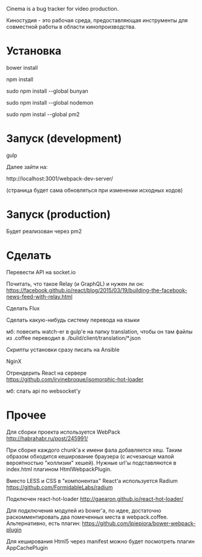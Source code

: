 Cinema is a bug tracker for video production.

Киностудия - это рабочая среда, предоставляющая инструменты для совместной работы в области кинопроизводства.

Установка
==========

bower install

npm install

sudo npm install --global bunyan

sudo npm install --global nodemon

sudo npm instal --global pm2

Запуск (development)
=====================

gulp

Далее зайти на:

http://localhost:3001/webpack-dev-server/

(страница будет сама обновляться при изменении исходных кодов)

Запуск (production)
====================

Будет реализован через pm2

Сделать
====================

Перевести API на socket.io

Почитать, что такое Relay (и GraphQL) и нужен ли он:
https://facebook.github.io/react/blog/2015/03/19/building-the-facebook-news-feed-with-relay.html

Сделать Flux

Сделать какую-нибудь систему перевода на языки

мб: повесить watch-er в gulp'е на папку translation, чтобы он там файлы из .coffee
переводил в ./build/client/translation/*.json

Скрипты установки сразу писать на Ansible

NginX

Отрендерить React на сервере
https://github.com/irvinebroque/isomorphic-hot-loader

мб: слать api по websocket'у

Прочее
====================

Для сборки проекта используется WebPack
http://habrahabr.ru/post/245991/

При сборке каждого chunk'а к имени фала добавляется хеш.
Таким образом обходится кеширование браузера (с исчезающе малой вероятностью "коллизии" хешей).
Нужные url'ы подставляются в index.html плагином HtmlWebpackPlugin.

Вместо LESS и CSS в "компонентах" React'а используется Radium
https://github.com/FormidableLabs/radium

Подключен react-hot-loader
http://gaearon.github.io/react-hot-loader/

Для подключения модулей из bower'а, по идее, достаточно раскомментировать два помеченных места в webpack.coffee.
Альтернативно, есть плагин:
https://github.com/lpiepiora/bower-webpack-plugin

Для кеширования Html5 через manifest можно будет посмотреть плагин AppCachePlugin

